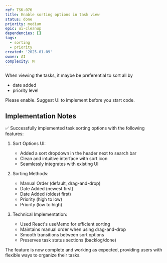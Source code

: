 ```yaml
---
ref: TSK-076
title: Enable sorting options in task view
status: done
priority: medium
epic: ui-cleanup
dependencies: []
tags:
  - sorting
  - priority
created: '2025-01-09'
owner: AI
complexity: M
---
```

When viewing the tasks, it maybe be preferential to sort all by

- date added
- priority level

Please enable. Suggest UI to implement before you start code. 

## Implementation Notes

✅ Successfully implemented task sorting options with the following features:

1. Sort Options UI:
   - Added a sort dropdown in the header next to search bar
   - Clean and intuitive interface with sort icon
   - Seamlessly integrates with existing UI

2. Sorting Methods:
   - Manual Order (default, drag-and-drop)
   - Date Added (newest first)
   - Date Added (oldest first)
   - Priority (high to low)
   - Priority (low to high)

3. Technical Implementation:
   - Used React's useMemo for efficient sorting
   - Maintains manual order when using drag-and-drop
   - Smooth transitions between sort options
   - Preserves task status sections (backlog/done)

The feature is now complete and working as expected, providing users with flexible ways to organize their tasks. 
